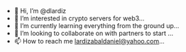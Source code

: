 - 👋 Hi, I’m @dlardiz
- 👀 I’m interested in crypto servers for web3...
- 🌱 I’m currently learning everything from the ground up...
- 💞️ I’m looking to collaborate on with partners to start ...
- 📫 How to reach me lardizabaldaniel@yahoo.com...

<!---
dlardiz/dlardiz is a ✨ special ✨ repository because its `README.md` (this file) appears on your GitHub profile.
You can click the Preview link to take a look at your changes.
--->
